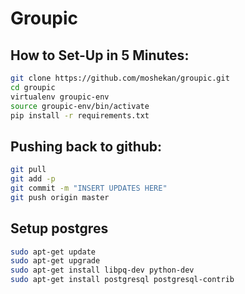 # Groupic
## How to Set-Up in 5 Minutes:
```bash
git clone https://github.com/moshekan/groupic.git
cd groupic
virtualenv groupic-env
source groupic-env/bin/activate
pip install -r requirements.txt
```
## Pushing back to github:
```bash
git pull
git add -p
git commit -m "INSERT UPDATES HERE"
git push origin master
```


## Setup postgres
```bash
sudo apt-get update
sudo apt-get upgrade
sudo apt-get install libpq-dev python-dev
sudo apt-get install postgresql postgresql-contrib
```
